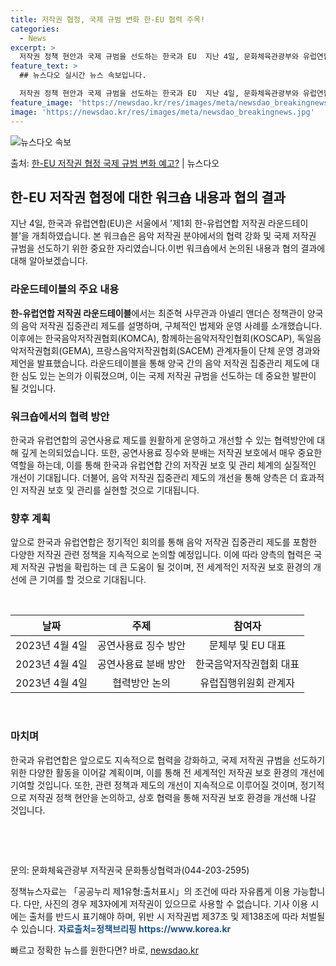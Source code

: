 ```yaml
---
title: 저작권 협정, 국제 규범 변화 한-EU 협력 주목!
categories:
  - News
excerpt: >
  저작권 정책 현안과 국제 규범을 선도하는 한국과 EU  지난 4일, 문화체육관광부와 유럽연합(EU) 집행위원…
feature_text: >
  ## 뉴스다오 실시간 뉴스 속보입니다.

  저작권 정책 현안과 국제 규범을 선도하는 한국과 EU  지난 4일, 문화체육관광부와 유럽연합(EU) 집행위원…
feature_image: 'https://newsdao.kr/res/images/meta/newsdao_breakingnews.jpg'
image: 'https://newsdao.kr/res/images/meta/newsdao_breakingnews.jpg'
---
```


![뉴스다오 속보](https://newsdao.kr/res/images/meta/newsdao_breakingnews.jpg)

<p>출처: <a href="https://newsdao.kr/4644" rel="dofollow">한-EU 저작권 협정 국제 규범 변화 예고?</a> | 뉴스다오</p>

<h2 data-ke-size="size26">한-EU 저작권 협정에 대한 워크숍 내용과 협의 결과</h2>
<p data-ke-size="size16">지난 4일, 한국과 유럽연합(EU)은 서울에서 '제1회 한-유럽연합 저작권 라운드테이블'을 개최하였습니다. 본 워크숍은 음악 저작권 분야에서의 협력 강화 및 국제 저작권 규범을 선도하기 위한 중요한 자리였습니다.이번 워크숍에서 논의된 내용과 협의 결과에 대해 알아보겠습니다.</p>

<h3 data-ke-size="size24">라운드테이블의 주요 내용</h3>
<p data-ke-size="size16"><b>한-유럽연합 저작권 라운드테이블</b>에서는 최준혁 사무관과 아넬리 앤더슨 정책관이 양국의 음악 저작권 집중관리 제도를 설명하며, 구체적인 법제와 운영 사례를 소개했습니다. 이후에는 한국음악저작권협회(KOMCA), 함께하는음악저작인협회(KOSCAP), 독일음악저작권협회(GEMA), 프랑스음악저작권협회(SACEM) 관계자들이 단체 운영 경과와 제언을 발표했습니다. 라운드테이블을 통해 양국 간의 음악 저작권 집중관리 제도에 대한 심도 있는 논의가 이뤄졌으며, 이는 국제 저작권 규범을 선도하는 데 중요한 발판이 될 것입니다.</p>

<h3 data-ke-size="size24">워크숍에서의 협력 방안</h3>
<p data-ke-size="size16">한국과 유럽연합의 공연사용료 제도를 원활하게 운영하고 개선할 수 있는 협력방안에 대해 깊게 논의되었습니다. 또한, 공연사용료 징수와 분배는 저작권 보호에서 매우 중요한 역할을 하는데, 이를 통해 한국과 유럽연합 간의 저작권 보호 및 관리 체계의 실질적인 개선이 기대됩니다. 더불어, 음악 저작권 집중관리 제도의 개선을 통해 양측은 더 효과적인 저작권 보호 및 관리를 실현할 것으로 기대됩니다.</p>

<h3 data-ke-size="size24">향후 계획</h3>
<p data-ke-size="size16">앞으로 한국과 유럽연합은 정기적인 회의를 통해 음악 저작권 집중관리 제도를 포함한 다양한 저작권 관련 정책을 지속적으로 논의할 예정입니다. 이에 따라 양측의 협력은 국제 저작권 규범을 확립하는 데 큰 도움이 될 것이며, 전 세계적인 저작권 보호 환경의 개선에 큰 기여를 할 것으로 기대됩니다.</p>

<p data-ke-size="size16">&nbsp;</p>

<table>
	<thead>
		<tr>
			<th style="text-align: center;"><b>날짜</b></th>
			<th style="text-align: center;"><b>주제</b></th>
			<th style="text-align: center;"><b>참여자</b></th>
		</tr>
	</thead>
	<tbody>
		<tr>
			<td style="text-align: center;">2023년 4월 4일</td>
			<td style="text-align: center;">공연사용료 징수 방안</td>
			<td style="text-align: center;">문체부 및 EU 대표</td>
		</tr>
		<tr>
			<td style="text-align: center;">2023년 4월 4일</td>
			<td style="text-align: center;">공연사용료 분배 방안</td>
			<td style="text-align: center;">한국음악저작권협회 대표</td>
		</tr>
		<tr>
			<td style="text-align: center;">2023년 4월 4일</td>
			<td style="text-align: center;">협력방안 논의</td>
			<td style="text-align: center;">유럽집행위원회 관계자</td>
		</tr>
	</tbody>
</table>

<p data-ke-size="size16">&nbsp;</p>

<h3 data-ke-size="size24">마치며</h3>
<p data-ke-size="size16">한국과 유럽연합은 앞으로도 지속적으로 협력을 강화하고, 국제 저작권 규범을 선도하기 위한 다양한 활동을 이어갈 계획이며, 이를 통해 전 세계적인 저작권 보호 환경의 개선에 기여할 것입니다. 또한, 관련 정책과 제도의 개선이 지속적으로 이루어질 것이며, 정기적으로 저작권 정책 현안을 논의하고, 상호 협력을 통해 저작권 보호 환경을 개선해 나갈 것입니다.</p>

<p data-ke-size="size16">&nbsp;</p>
<p data-ke-size="size16">&nbsp;</p>

<p data-ke-size="size16">문의: 문화체육관광부 저작권국 문화통상협력과(044-203-2595)</p>
<p data-ke-size="size16">정책뉴스자료는 「공공누리 제1유형:출처표시」의 조건에 따라 자유롭게 이용 가능합니다. 다만, 사진의 경우 제3자에게 저작권이 있으므로 사용할 수 없습니다. 기사 이용 시에는 출처를 반드시 표기해야 하며, 위반 시 저작권법 제37조 및 제138조에 따라 처벌될 수 있습니다. <span style="color: #1a5490;"><b>자료출처=정책브리핑 https://www.korea.kr</b></span></p> 

빠르고 정확한 뉴스를 원한다면? 바로, <a href="https://newsdao.kr" rel="dofollow">newsdao.kr</a>


